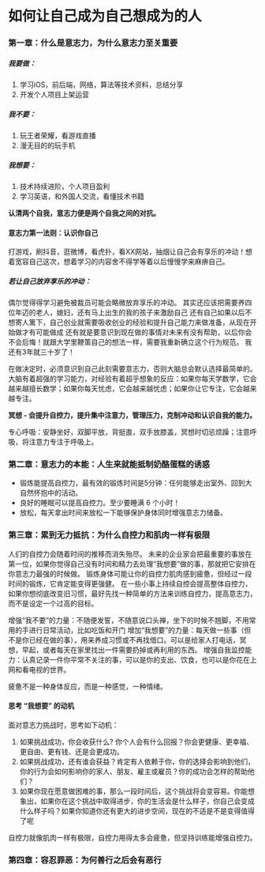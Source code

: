 # 如何让自己成为自己想成为的人
### 第一章：什么是意志力，为什么意志力至关重要

##### 我要做：
1. 学习iOS，前后端，网络，算法等技术资料，总结分享
2. 开发个人项目上架运营

##### 我不要：
1. 玩王者荣耀，看游戏直播
2. 漫无目的的玩手机

##### 我想要：
1. 技术持续进阶，个人项目盈利
2. 学习英语，和外国人交流，看懂技术书籍

**认清两个自我，意志力便是两个自我之间的对抗。**

#### 意志力第一法则：认识你自己
打游戏，刷抖音，逛微博，看虎扑，看XX网站，抽烟让自己会有享乐的冲动！想着宽容自己这次，想着学习的内容舍不得学等着以后慢慢学来麻痹自己。

##### 若让自己放弃享乐的冲动：
偶尔觉得得学习避免被裁员可能会略微放弃享乐的冲动。
其实还应该把需要养四位年迈的老人，媳妇，还有马上出生的我的孩子来激励自己
还有自己如果以后不想寄人篱下，自己创业就需要吸收创业的经验和提升自己能力来做准备，从现在开始做才有可能做成
还有就是要意识到现在做的事情对未来有没有帮助，以后你会不会后悔！就跟大学里鞭策自己的想法一样，需要我重新确立这个行为规范。
我还有3年就三十岁了！

在做决定时，必须意识到自己此刻需要意志力，否则大脑总会默认选择最简单的。大脑有着超强的学习能力，对经验有着超乎想象的反应：如果你每天学数学，它会越来越擅长数学；如果你每天忧虑，它会越来越忧虑；如果你让它专注，它会越来越专注。

**冥想 - 会提升自控力，提升集中注意力，管理压力，克制冲动和认识自我的能力。**

专心呼吸：安静坐好，双脚平放，背挺直，双手放膝盖，冥想时切忌烦躁；注意呼吸，将注意力专注于呼吸上。

### 第二章：意志力的本能：人生来就能抵制奶酪蛋糕的诱惑

* 锻炼能提高自控力，最有效的锻炼时间是5分钟：任何能够走出室外、回到大自然怀抱中的活动。
* 良好的睡眠可以提高自控力。至少要睡满 6 个小时！
* 放松，每天拿出时间来放松一下能够保护身体同时增强意志力储备。

### 第三章：累到无力抵抗：为什么自控力和肌肉一样有极限

人们的自控力会随着时间的推移而消失殆尽。
未来的企业家会把最重要的事放在第一位，如果你觉得自己没有时间和精力去处理“我想要”做的事，那就把它安排在你意志力最强的时候做。
锻炼身体可能让你的自控力肌肉感到疲惫，但经过一段时间的锻炼，它肯定能变得更强健。
在一些小事上持续自控会提高整体自控力，如果你想彻底改变旧习惯，最好先找一种简单的方法来训练自控力，提高意志力，而不是设定一个过高的目标。

增强“我不要”的力量：不随便发誓，不随意说口头禅，坐下的时候不翘脚，不用常用的手进行日常活动，比如吃饭和开门
增加“我想要”的力量：每天做一些事（但不是你已经在做的事），用来养成习惯或不再找借口。可以是给家人打电话，冥想，早起，或者每天在家里找出一件需要扔掉或再利用的东西。
增强自我监控能力：认真记录一件你平常不关注的事，可以是你的支出、饮食，也可以是你花在上网和看电视的世界。

疲惫不是一种身体反应，而是一种感觉，一种情绪。

#### 思考 “我想要” 的动机

面对意志力挑战时，思考如下动机：

1. 如果挑战成功，你会收获什么? 你个人会有什么回报？你会更健康、更幸福、更自由、更有钱、还是会更成功。
2. 如果挑战成功，还有谁会获益？肯定有人依赖于你，你的选择会影响到他们，你的行为会如何影响你的家人、朋友、雇主或雇员？你的成功会怎样的帮助他们？
3. 如果你现在愿意做困难的事，那么一段时间后，这个挑战将会变容易。你能想象出，如果你在这个挑战中取得进步，你的生活会是什么样子，你自己会变成什么样子吗？如果你知道你还有更大的进步空间，现在的不适是不是变得值得了呢

自控力就像肌肉一样有极限，自控力用得太多会疲惫，但坚持训练能增强自控力。

### 第四章：容忍罪恶：为何善行之后会有恶行


